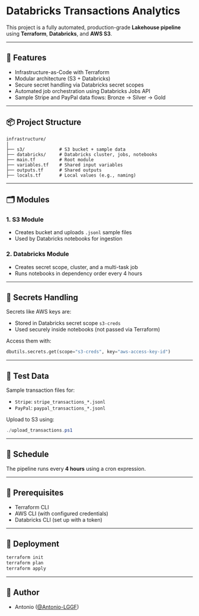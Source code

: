 # Databricks Transactions Analytics

This project is a fully automated, production-grade **Lakehouse pipeline** using **Terraform**, **Databricks**, and **AWS S3**.

---

## 🚀 Features

- Infrastructure-as-Code with Terraform
- Modular architecture (S3 + Databricks)
- Secure secret handling via Databricks secret scopes
- Automated job orchestration using Databricks Jobs API
- Sample Stripe and PayPal data flows: Bronze → Silver → Gold

---

## 📦 Project Structure

```
infrastructure/
│
├── s3/             # S3 bucket + sample data
├── databricks/     # Databricks cluster, jobs, notebooks
├── main.tf         # Root module
├── variables.tf    # Shared input variables
├── outputs.tf      # Shared outputs
├── locals.tf       # Local values (e.g., naming)
```

---

## 🗂️ Modules

### 1. **S3 Module**
- Creates bucket and uploads `.jsonl` sample files
- Used by Databricks notebooks for ingestion

### 2. **Databricks Module**
- Creates secret scope, cluster, and a multi-task job
- Runs notebooks in dependency order every 4 hours

---

## 🔐 Secrets Handling

Secrets like AWS keys are:
- Stored in Databricks secret scope `s3-creds`
- Used securely inside notebooks (not passed via Terraform)

Access them with:
```python
dbutils.secrets.get(scope="s3-creds", key="aws-access-key-id")
```

---

## 🧪 Test Data

Sample transaction files for:
- `Stripe`: `stripe_transactions_*.jsonl`
- `PayPal`: `paypal_transactions_*.jsonl`

Upload to S3 using:
```powershell
./upload_transactions.ps1
```

---

## 📅 Schedule

The pipeline runs every **4 hours** using a cron expression.

---

## 📄 Prerequisites

- Terraform CLI
- AWS CLI (with configured credentials)
- Databricks CLI (set up with a token)

---

## 📌 Deployment

```bash
terraform init
terraform plan
terraform apply
```

---

## 👤 Author

- Antonio ([@Antonio-LGGF](https://github.com/Antonio-LGGF))
